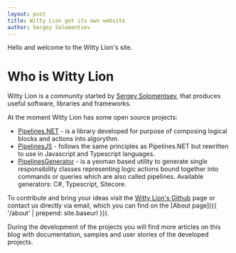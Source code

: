 ```yaml
---
layout: post
title: Witty Lion got its own website
author: Sergey Solomentsev
---
```


Hello and welcome to the Witty Lion's site.

# Who is Witty Lion

Witty Lion is a community started by [Sergey Solomentsev](https://linkedin.com/in/sergatln), that produces useful software, libraries and frameworks.

At the moment Witty Lion has some open source projects:

- [Pipelines.NET](https://github.com/wittylion/Pipelines.Net) - is a library developed for purpose of composing logical blocks and actions into algorythm.
- [PipelinesJS](https://github.com/wittylion/PipelinesJS) - follows the same principles as Pipelines.NET but rewritten to use in Javascript and Typescript languages.
- [PipelinesGenerator](https://github.com/wittylion/PipelinesGenerator) - is a yeoman based utility to generate single responsibility classes representing logic actions bound together into commands or queries which are also called pipelines. Available generators: C#, Typescript, Sitecore.

To contribute and bring your ideas visit the [Witty Lion's Github](https://github.com/wittylion) page or contact us directly via email, which you can find on the [About page]({{ '/about' | prepend: site.baseurl }}).

During the development of the projects you will find more articles on this blog with documentation, samples and user stories of the developed projects.
